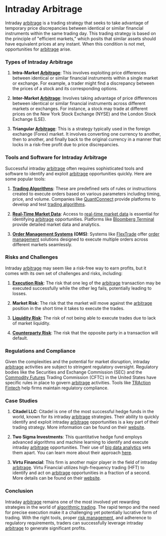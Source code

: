# Intraday Arbitrage

Intraday [arbitrage](../a/arbitrage.md) is a trading strategy that seeks to take advantage of temporary price discrepancies between identical or similar financial instruments within the same trading day. This trading strategy is based on the principle of "efficient markets," which posits that similar assets should have equivalent prices at any instant. When this condition is not met, opportunities for [arbitrage](../a/arbitrage.md) arise.

### Types of Intraday Arbitrage

1. **Intra-Market [Arbitrage](../a/arbitrage.md)**: This involves exploiting price differences between identical or similar financial instruments within a single market or exchange. For example, a trader might find a discrepancy between the prices of a stock and its corresponding options.

2. **Inter-Market [Arbitrage](../a/arbitrage.md)**: Involves taking advantage of price differences between identical or similar financial instruments across different markets or exchanges. For instance, a stock may trade at different prices on the New York Stock Exchange (NYSE) and the London Stock Exchange (LSE).

3. **Triangular [Arbitrage](../a/arbitrage.md)**: This is a strategy typically used in the foreign exchange (Forex) market. It involves converting one currency to another, then to another, and finally back to the original currency in a manner that locks in a risk-free profit due to price discrepancies.

### Tools and Software for Intraday Arbitrage

Successful intraday [arbitrage](../a/arbitrage.md) often requires sophisticated tools and software to identify and exploit [arbitrage](../a/arbitrage.md) opportunities quickly. Here are some popular tools:

1. **[Trading Algorithms](../t/trading_algorithms.md)**: These are predefined sets of rules or instructions created to execute orders based on various parameters including timing, price, and volume. Companies like [QuantConnect](https://www.quantconnect.com/) provide platforms to develop and test [trading algorithms](../t/trading_algorithms.md).

2. **[Real-Time Market Data](../r/real-time_market_data.md)**: Access to [real-time market data](../r/real-time_market_data.md) is essential for identifying [arbitrage](../a/arbitrage.md) opportunities. Platforms like [Bloomberg Terminal](https://www.bloomberg.com/professional/solution/bloomberg-terminal/) provide detailed market data and analytics.

3. **[Order Management Systems](../o/order_management_systems.md) (OMS)**: Systems like [FlexTrade](https://flextrade.com/) offer [order management](../o/order_management_in_trading.md) solutions designed to execute multiple orders across different markets seamlessly.

### Risks and Challenges

Intraday [arbitrage](../a/arbitrage.md) may seem like a risk-free way to earn profits, but it comes with its own set of challenges and risks, including:

1. **[Execution Risk](../e/execution_risk.md)**: The risk that one leg of the [arbitrage](../a/arbitrage.md) transaction may be executed successfully while the other leg fails, potentially leading to losses.

2. **Market Risk**: The risk that the market will move against the [arbitrage](../a/arbitrage.md) position in the short time it takes to execute the trades.

3. **[Liquidity Risk](../l/liquidity_risk.md)**: The risk of not being able to execute trades due to lack of market liquidity.

4. **[Counterparty Risk](../c/counterparty_risk.md)**: The risk that the opposite party in a transaction will default.

### Regulations and Compliance

Given the complexities and the potential for market disruption, intraday [arbitrage](../a/arbitrage.md) activities are subject to stringent regulatory oversight. Regulatory bodies like the Securities and Exchange Commission (SEC) and the [Commodity Futures](../c/commodity_futures.md) Trading Commission (CFTC) in the United States have specific rules in place to govern [arbitrage](../a/arbitrage.md) activities. Tools like [TRAction Fintech](https://tractionfintech.com/) help firms maintain regulatory compliance.

### Case Studies

1. **Citadel LLC**: Citadel is one of the most successful hedge funds in the world, known for its intraday [arbitrage](../a/arbitrage.md) strategies. Their ability to quickly identify and exploit intraday [arbitrage](../a/arbitrage.md) opportunities is a key part of their trading strategy. More information can be found on their [website](https://www.citadel.com/).

2. **Two Sigma Investments**: This quantitative hedge fund employs advanced algorithms and machine learning to identify and execute intraday [arbitrage](../a/arbitrage.md) opportunities. Their use of [big data analytics](../b/big_data_analytics_in_trading.md) sets them apart. You can learn more about their approach [here](https://www.twosigma.com/).

3. **Virtu Financial**: This firm is another major player in the field of intraday [arbitrage](../a/arbitrage.md). Virtu Financial utilizes high-frequency trading (HFT) to identify and act on [arbitrage](../a/arbitrage.md) opportunities in a fraction of a second. More details can be found on their [website](https://www.virtu.com/).

### Conclusion

Intraday [arbitrage](../a/arbitrage.md) remains one of the most involved yet rewarding strategies in the world of [algorithmic trading](../a/algorithmic_trading.md). The rapid tempo and the need for precise execution make it a challenging yet potentially lucrative form of trading. With the right tools, proper [risk management](../r/risk_management.md), and adherence to regulatory requirements, traders can successfully leverage intraday [arbitrage](../a/arbitrage.md) to generate significant profits.